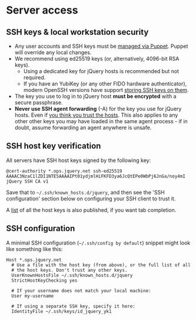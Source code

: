 # Server access

## SSH keys & local workstation security
* Any user accounts and SSH keys must be [managed via Puppet]. Puppet
  will override any local changes.
* We recommend using ed25519 keys (or, alternatively, 4096-bit RSA
  keys).
  * Using a dedicated key for jQuery hosts is recommended but not
    required.
  * If you have an YubiKey (or any other FIDO hardware authenticator),
    modern OpenSSH versions have support [storing SSH keys on them].
* The key you use to log in to jQuery host **must be encrypted** with a
  secure passphrase.
* **Never use SSH agent forwarding** (-A) for the key you use for
  jQuery hosts. Even if [you think you trust the hosts]. This also
  applies to any other other keys you may have loaded in the same agent
  process - if in doubt, assume forwarding an agent anywhere is unsafe.

[managed via Puppet]: ./puppet.md#Managing-user-accounts
[storing SSH keys on them]: https://security.stackexchange.com/questions/240991/what-is-the-sk-ending-for-ssh-key-types
[you think you trust the hosts]: https://matrix.org/blog/2019/05/08/post-mortem-and-remediations-for-apr-11-security-incident/

## SSH host key verification

All servers have SSH host keys signed by the following key:
```
@cert-authority *.ops.jquery.net ssh-ed25519 AAAAC3NzaC1lZDI1NTE5AAAAIPt01ydjmlHiFKFD3ya6JcQtEPe0WbPj6JnGa/noy4mI jQuery SSH CA v1
```
Save that to `~/.ssh/known_hosts.d/jquery`, and then see the 'SSH
configuration' section below on configuring your SSH client to trust
it.

A [list] of all the host keys is also published, if you want tab
completion.

[list]: https://puppet-03.ops.jquery.net/known_hosts

## SSH configuration

A minimal SSH configuration (`~/.ssh/config by default`) snippet might
look like something like this:

```
Host *.ops.jquery.net
  # Use a file with the host key (from above), or the full list of all
  # the host keys. Don't trust any other keys.
  UserKnownHostsFile ~/.ssh/known_hosts.d/jquery
  StrictHostKeyChecking yes

  # If your username does not match your local machine:
  User my-username

  # If using a separate SSH key, specify it here:
  IdentityFile ~/.ssh/keys/id_jquery_yk1
```
